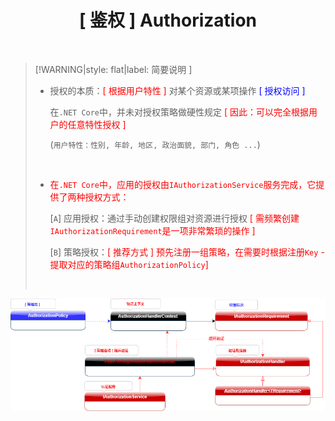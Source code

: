 <h1 align="center">[ 鉴权 ] Authorization</h1>
<p align="center">
</p><br/>



>[!WARNING|style: flat|label: 简要说明 ]
>
>- 授权的本质：<span style='color:red'>[ 根据用户特性 ] </span>对某个资源或某项操作 <span style='color:Blue'>[ 授权访问  ]</span>
>
>   在`.NET Core`中，并未对授权策略做硬性规定 <span style='color:red'>[ 因此：可以完全根据用户的任意特性授权 ]</span>
>
>   (`用户特性：性别, 年龄, 地区, 政治面貌, 部门, 角色 ...`)
>
>
>
>
><br/>
>
>- <span style='color:red'>在`.NET Core`中，应用的授权由`IAuthorizationService`服务完成，它提供了两种授权方式：</span>
>
>   [`A`] 应用授权：通过手动创建权限组对资源进行授权 <span style='color:red'>[ 需频繁创建`IAuthorizationRequirement`是一项非常繁琐的操作 ]</span>
>
>   [`B`] 策略授权：<span style='color:red'>[ 推荐方式 ] 预先注册一组策略，在需要时根据注册`Key` - 提取对应的策略组`AuthorizationPolicy`]</span>
>
>   
>
>
><br/>

![image-20250720214326616](wwwroot\DocImage\v1.0.0.png ':size=800')
